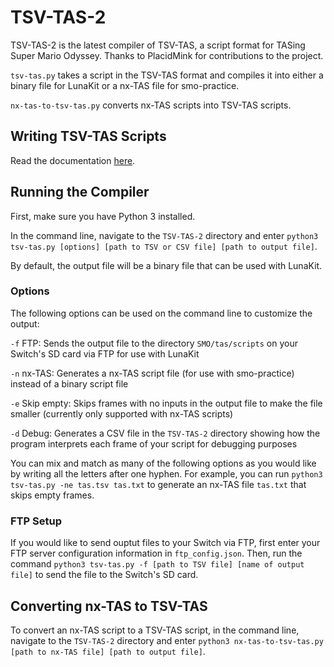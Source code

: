 # TSV-TAS-2
TSV-TAS-2 is the latest compiler of TSV-TAS, a script format for TASing Super Mario Odyssey. Thanks to PlacidMink for contributions to the project.

```tsv-tas.py``` takes a script in the TSV-TAS format and compiles it into either a binary file for LunaKit or a nx-TAS file for smo-practice.

```nx-tas-to-tsv-tas.py``` converts nx-TAS scripts into TSV-TAS scripts.

## Writing TSV-TAS Scripts
Read the documentation [here](https://docs.google.com/document/d/1vW-swF3k96YxaIJqXbtRXbQ54mKKgeWfPFlW2hYBa_Q/edit?usp=sharing).

## Running the Compiler
First, make sure you have Python 3 installed.

In the command line, navigate to the ```TSV-TAS-2``` directory and enter ```python3 tsv-tas.py [options] [path to TSV or CSV file] [path to output file]```.

By default, the output file will be a binary file that can be used with LunaKit.

### Options
The following options can be used on the command line to customize the output:

```-f``` FTP: Sends the output file to the directory ```SMO/tas/scripts``` on your Switch's SD card via FTP for use with LunaKit

```-n``` nx-TAS: Generates a nx-TAS script file (for use with smo-practice) instead of a binary script file

```-e``` Skip empty: Skips frames with no inputs in the output file to make the file smaller (currently only supported with nx-TAS scripts)

```-d``` Debug: Generates a CSV file in the ```TSV-TAS-2``` directory showing how the program interprets each frame of your script for debugging purposes

You can mix and match as many of the following options as you would like by writing all the letters after one hyphen. For example, you can run ```python3 tsv-tas.py -ne tas.tsv tas.txt``` to generate an nx-TAS file ```tas.txt``` that skips empty frames.

### FTP Setup
If you would like to send ouptut files to your Switch via FTP, first enter your FTP server configuration information in ```ftp_config.json```. Then, run the command ```python3 tsv-tas.py -f [path to TSV file] [name of output file]``` to send the file to the Switch's SD card.

## Converting nx-TAS to TSV-TAS
To convert an nx-TAS script to a TSV-TAS script, in the command line, navigate to the ```TSV-TAS-2``` directory and enter ```python3 nx-tas-to-tsv-tas.py [path to nx-TAS file] [path to output file]```.

